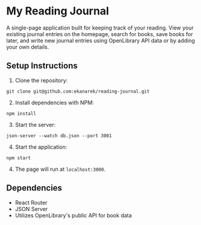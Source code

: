 # My Reading Journal

A single-page application built for keeping track of your reading. View your existing journal entries on the homepage, search for books, save books for later, and write new journal entries using OpenLibrary API data or by adding your own details.

## Setup Instructions

1. Clone the repository:

```
git clone git@github.com:ekanarek/reading-journal.git
```

2. Install dependencies with NPM:

```
npm install
```

3. Start the server:

```
json-server --watch db.json --port 3001
```

4. Start the application:

```
npm start
```

4. The page will run at `localhost:3000`.

## Dependencies

- React Router
- JSON Server
- Utilizes OpenLibrary's public API for book data
